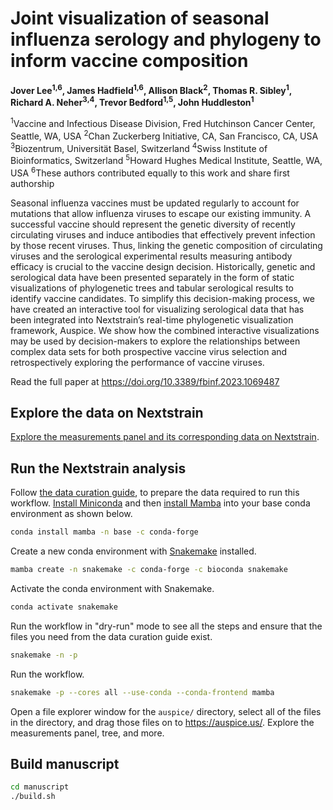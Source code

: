 # Joint visualization of seasonal influenza serology and phylogeny to inform vaccine composition

**Jover Lee<sup>1,6</sup>, James Hadfield<sup>1,6</sup>, Allison Black<sup>2</sup>, Thomas R. Sibley<sup>1</sup>, Richard A. Neher<sup>3,4</sup>, Trevor Bedford<sup>1,5</sup>, John Huddleston<sup>1</sup>**

<sup>1</sup>Vaccine and Infectious Disease Division, Fred Hutchinson Cancer Center, Seattle, WA, USA
<sup>2</sup>Chan Zuckerberg Initiative, CA, San Francisco, CA, USA
<sup>3</sup>Biozentrum, Universität Basel, Switzerland
<sup>4</sup>Swiss Institute of Bioinformatics, Switzerland
<sup>5</sup>Howard Hughes Medical Institute, Seattle, WA, USA
<sup>6</sup>These authors contributed equally to this work and share first authorship

Seasonal influenza vaccines must be updated regularly to account for mutations that allow influenza viruses to escape our existing immunity. A successful vaccine should represent the genetic diversity of recently circulating viruses and induce antibodies that effectively prevent infection by those recent viruses. Thus, linking the genetic composition of circulating viruses and the serological experimental results measuring antibody efficacy is crucial to the vaccine design decision. Historically, genetic and serological data have been presented separately in the form of static visualizations of phylogenetic trees and tabular serological results to identify vaccine candidates. To simplify this decision-making process, we have created an interactive tool for visualizing serological data that has been integrated into Nextstrain’s real-time phylogenetic visualization framework, Auspice. We show how the combined interactive visualizations may be used by decision-makers to explore the relationships between complex data sets for both prospective vaccine virus selection and retrospectively exploring the performance of vaccine viruses.

Read the full paper at https://doi.org/10.3389/fbinf.2023.1069487

## Explore the data on Nextstrain

[Explore the measurements panel and its corresponding data on Nextstrain](https://nextstrain.org/community/blab/measurements-panel/flu/seasonal/h3n2/ha?p=grid).

## Run the Nextstrain analysis

Follow [the data curation guide](data/README.md), to prepare the data required to run this workflow.
[Install Miniconda](https://docs.conda.io/en/latest/miniconda.html) and then [install Mamba](https://mamba.readthedocs.io/en/latest/installation.html#installation) into your base conda environment as shown below.

``` bash
conda install mamba -n base -c conda-forge
```

Create a new conda environment with [Snakemake](https://snakemake.readthedocs.io/) installed.

``` bash
mamba create -n snakemake -c conda-forge -c bioconda snakemake
```

Activate the conda environment with Snakemake.

``` bash
conda activate snakemake
```

Run the workflow in "dry-run" mode to see all the steps and ensure that the files you need from the data curation guide exist.

``` bash
snakemake -n -p
```

Run the workflow.

``` bash
snakemake -p --cores all --use-conda --conda-frontend mamba
```

Open a file explorer window for the `auspice/` directory, select all of the files in the directory, and drag those files on to https://auspice.us/.
Explore the measurements panel, tree, and more.

## Build manuscript

``` bash
cd manuscript
./build.sh
```
